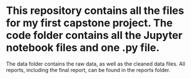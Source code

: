 # This repository contains all the files for my first capstone project. The code folder contains all the Jupyter notebook files and one .py file. 
The data folder contains the raw data, as well as the cleaned data files. All reports, including the final report, can be found in the reports folder.
